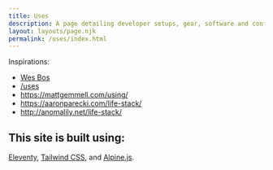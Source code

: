 ```yaml
---
title: Uses
description: A page detailing developer setups, gear, software and configs.
layout: layouts/page.njk
permalink: /uses/index.html
---
```

Inspirations:
- [Wes Bos](https://wesbos.com)
- [/uses](https://uses.tech)
- https://mattgemmell.com/using/
- https://aaronparecki.com/life-stack/
- http://anomalily.net/life-stack/


## This site is built using:
[Eleventy](https://www.11ty.dev), [Tailwind CSS](https://tailwindcss.com), and [Alpine.js](https://github.com/alpinejs/alpine).
